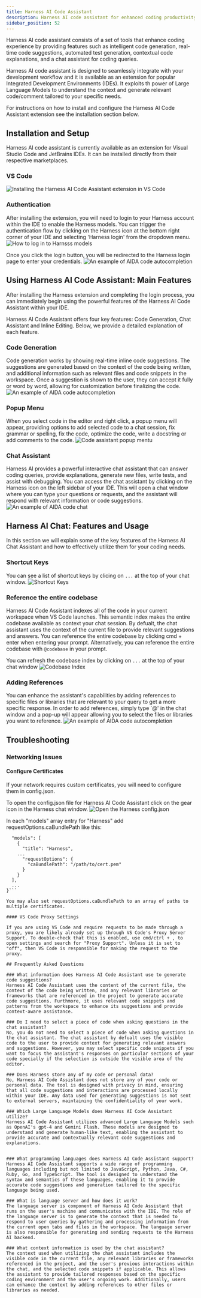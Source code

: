 ```yaml
---
title: Harness AI Code Assistant
description: Harness AI code assistant for enhanced coding productivity.
sidebar_position: 52
---
```


Harness AI code assistant consists of a set of tools that enhance coding experience by providing features such as intelligent code generation, real-time code suggestions, automated test generation, contextual code explanations, and a chat assistant for coding queries.

Harness AI code assistant is designed to seamlessly integrate with your development workflow and it is available as an extension for popular Integrated Development Environments (IDEs). It exploits th power of Large Language Models to understand the context and generate relevant code/comment
tailored to your specific needs.

For instructions on how to install and configure the Harness AI Code Assistant extension see the installation section below.

## Installation and Setup
Harness AI code assistant is currently available as an extension for Visual Studio Code and JetBrains IDEs. It can be installed directly from their respective marketplaces.

### VS Code
![Installing the Harness AI Code Assistant extension in VS Code](./static/install.png)

<!--- ### JetBrains
![Installing the Harness AI Code Assistant extension in IntelliJ](./static/install.png) --->

<!-- ### Configuration
![An example of AIDA code autocompletion](./static/config.png) -->

### Authentication
After installing the extension, you will need to login to your Harness account within the IDE to enable the Harness models. You can  trigger the authentication flow by clicking on the Harness icon at the bottom right corner of your IDE and selecting 'Harness login' from the dropdown menu.
![How to log in to Harnsss models](./static/ca-login.png)

Once you click the login button, you will be redirected to the Harness login page to enter your credentials.
![An example of AIDA code autocompletion](./static/login.png)

## Using Harness AI Code Assistant: Main Features 
After installing the Harness extension and completing the login process, you can immediately begin using the powerful features of the Harness AI Code Assistant within your IDE.

Harness AI Code Assistant offers four key features: Code Generation, Chat Assistant and Inline Editing. Below, we provide a detailed explanation of each feature.

### Code Generation
Code generation works by showing real-time inline code suggestions. The suggestions are generated based on the context of the code being written, and additional information such as relevant files and code snippets in the workspace.
Once a suggestion is shown to the user, they can accept it fully or word by word, allowing for customization before finalizing the code.
![An example of AIDA code autocompletion](./static/code_gen.gif)

### Popup Menu
When you select code in the editor and right click, a popup menu will appear, providing options to add selected code to a chat session, fix grammar or spelling, fix the code, optimize the code, write a docstring or add comments to the code.
![Code assistant popup mentu](./static/ca_right_click.png)

### Chat Assistant 
Harness AI provides a powerful interactive chat assistant that can answer coding queries, provide explanations, generate new files, write tests, and assist with debugging. You can access the chat assistant by clicking on the Harness icon on the left sidebar of your IDE. This will open a chat window where you can type your questions or requests, and the assistant will respond with relevant information or code suggestions.
![An example of AIDA code chat](./static/ca_explain_code.png)

## Harness AI Chat: Features and Usage
In this section we will explain some of the key features of the Harness AI Chat Assistant and how to effectively utilize them for your coding needs.

### Shortcut Keys
You can see a list of shortcut keys by clicing on `...` at the top of your chat window.
![Shortcut Keys](./static/ca_shortcuts.png)

### Reference the entire codebase
Harness AI Code Assistant indexes all of the code in your current workspace when VS Code launches. This semantic index makes the entire codebase available as context your chat session. By defualt, the chat assistant uses the context of the current file to provide relevant suggestions and answers. You can reference the entire codebase by clicking cmd + enter when entering your prompt. Alternatively, you can reference the entire codebase with `@codebase` in your prompt. 

You can refresh the codebase index by clicking on `...` at the top of your chat window
![Codebase Index](./static/ca_index.png.png)

### Adding References
 You can enhance the assistant's capabilities by adding references to specific files or libraries that are relevant to your query to get a more specific response. In order to add references, simply type `@' in the chat window and a pop-up will appear allowing you to select the files or libraries you want to reference.
![An example of AIDA code autocompletion](./static/ca_file_tag.png)

## Troubleshooting

### Networking Issues

#### Configure Certificates
If your network requires custom certificates, you will need to configure them in config.json. 

To open the config.json file for Harness AI Code Assistant click on the gear icon in the Harness chat window.
![Open the Harness config.json](./static/ca_config.png)

In each "models" array entry for "Harness" add requestOptions.caBundlePath like this:

```{
  "models": [
    {
      "title": "Harness",
    ...
      "requestOptions": {
        "caBundlePath": "/path/to/cert.pem"
      }
    }
  ],
  ...
}```

You may also set requestOptions.caBundlePath to an array of paths to multiple certificates.

#### VS Code Proxy Settings

If you are using VS Code and require requests to be made through a proxy, you are likely already set up through VS Code's Proxy Server Support. To double-check that this is enabled, use cmd/ctrl + , to open settings and search for "Proxy Support". Unless it is set to "off", then VS Code is responsible for making the request to the proxy.

## Frequently Asked Questions

### What information does Harness AI Code Assistant use to generate code suggestions?
Harness AI Code Assistant uses the content of the current file, the context of the code being written, and any relevant libraries or frameworks that are referenced in the project to generate accurate code suggestions. Furthmore, it uses relevant code snippets and patterns from the workspace to enhance its suggestions and provide context-aware assistance.

### Do I need to select a piece of code when asking questions in the chat assistant?
No, you do not need to select a piece of code when asking questions in the chat assistant. The chat assistant by defualt uses the visible code to the user to provide context for generating relevant answers and suggestions. However, you may select specific code snippets if you want to focus the assistant's responses on particular sections of your code specially if the selection is outside the visible area of the editor.

### Does Harness store any of my code or personal data?
No, Harness AI Code Assistant does not store any of your code or personal data. The tool is designed with privacy in mind, ensuring that all code suggestions and interactions are processed locally within your IDE. Any data used for generating suggestions is not sent to external servers, maintaining the confidentiality of your work.

### Which Large Language Models does Harness AI Code Assistant utilize?
Harness AI Code Assistant utilizes advanced Large Language Models such as OpenAI's gpt-4 and Gemini Flash. These models are designed to understand and generate human-like text, enabling the assistant to provide accurate and contextually relevant code suggestions and explanations.


### What programming languages does Harness AI Code Assistant support?
Harness AI Code Assistant supports a wide range of programming languages including but not limited to JavaScript, Python, Java, C#, Ruby, Go, and TypeScript. The tool is designed to understand the syntax and semantics of these languages, enabling it to provide accurate code suggestions and generation tailored to the specific language being used.

### What is language server and how does it work?
The language server is component of Harness AI Code Assistant that runs on the user's machine and communicates with the IDE. The role of the language server is to generate the context that is needed to respond to user queries by gathering and processing information from the current open tabs and files in the workspace. The language server is also responsible for generating and sending requests to the Harness AI backend.

### What context information is used by the chat assistant?
The context used when utilizing the chat assistant includes the visible code in the current file, any relevant libraries or frameworks referenced in the project, and the user's previous interactions within the chat, and the selected code snippets if applicable. This allows the assistant to provide tailored responses based on the specific coding environment and the user's ongoing work. Additionally, users can enhance the context by adding references to other files or libraries as needed.